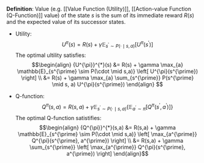**Definition**: Value (e.g. [[Value Function (Utility)]], [[Action-value Function (Q-Function)]] value) of the state $s$ is the sum of its immediate reward $R(s)$ and the expected value of its successor states.
- Utility:
$$U^{\pi}(s) = R(s) + \gamma \mathbb{E}_{s^{\prime} \sim P(\cdot \mid s,a)} \left[ U^{\pi}(s^{\prime}) \right]$$
The optimal ultility satisfies:
$$\begin{align}
{U^{\pi}}^{*}(s) &= R(s) + \gamma \max_{a} \mathbb{E}_{s^{\prime} \sim P(\cdot \mid s,a)} \left[ U^{\pi}(s^{\prime}) \right] \\
&= R(s) + \gamma \max_{a} \sum_{s^{\prime}} P(s^{\prime} \mid s, a) U^{\pi}(s^{\prime})
\end{align}
$$

- Q-function:
$$Q^{\pi}(s,a) = R(s,a) + \gamma \mathbb{E}_{s^{\prime} \sim P(\cdot \mid s,a)} \left\{ \mathbb{E}_{a^{\prime} \sim \pi} \left[ Q^{\pi}(s^{\prime}, a^{\prime}) \right] \right\}$$
The optimal Q-function satistifies:
$$\begin{align}
{Q^{\pi}}^{*}(s,a) &= R(s,a) + \gamma \mathbb{E}_{s^{\prime} \sim P(\cdot \mid s,a)} \left[ \max_{a^{\prime}} Q^{\pi}(s^{\prime}, a^{\prime}) \right] \\
&= R(s,a) + \gamma \sum_{s^{\prime}} \left[ \max_{a^{\prime}} Q^{\pi}(s^{\prime}, a^{\prime}) \right]
\end{align}$$
